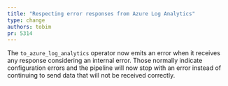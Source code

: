 ```yaml
---
title: "Respecting error responses from Azure Log Analytics"
type: change
authors: tobim
pr: 5314
---
```


The `to_azure_log_analytics` operator now emits an error when it receives any
response considering an internal error. Those normally indicate configuration
errors and the pipeline will now stop with an error instead of continuing to
send data that will not be received correctly.
